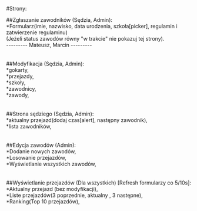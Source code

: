 #Strony:

##Zgłaszanie zawodników (Sędzia, Admin):<br/>
 *Formularz(imie, nazwisko, data urodzenia, szkoła[picker], regulamin i zatwierzenie regulaminu)<br/>
(Jeżeli status zawodów równy "w trakcie" nie pokazuj tej strony). <br/>
--------- Mateusz, Marcin ---------<br/>
<br/>
<br/>
##Modyfikacja (Sędzia, Admin):<br/>
 *gokarty,<br/>
 *przejazdy,<br/>
 *szkoły,<br/>
 *zawodnicy,<br/>
 *zawody,<br/>
<br/>
<br/>
##Strona sędziego (Sędzia, Admin):<br/>
 *aktualny przejazd(dodaj czas[alert], następny zawodnik),<br/>
 *lista zawodników,<br/>
<br/>
<br/>
##Edycja zawodów (Admin):<br/>
 *Dodanie nowych zawodów,<br/>
 *Losowanie przejazdów,<br/>
 *Wyświetlanie wszystkich zawodów,<br/>
<br/>
<br/>
##Wyświetlanie przejazdów (Dla wszystkich) [Refresh formularzy co 5/10s]:<br/>
 *Aktualny przejazd (bez modyfikacji),<br/>
 *Liste przejazdów(3 poprzednie, aktualny , 3 następne),<br/>
 *Ranking(Top 10 przejazdów),<br/>
